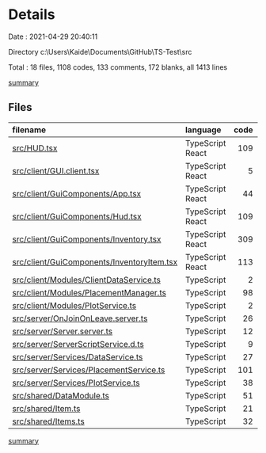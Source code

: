 # Details

Date : 2021-04-29 20:40:11

Directory c:\Users\Kaide\Documents\GitHub\TS-Test\src

Total : 18 files,  1108 codes, 133 comments, 172 blanks, all 1413 lines

[summary](results.md)

## Files
| filename | language | code | comment | blank | total |
| :--- | :--- | ---: | ---: | ---: | ---: |
| [src/HUD.tsx](/src/HUD.tsx) | TypeScript React | 109 | 76 | 5 | 190 |
| [src/client/GUI.client.tsx](/src/client/GUI.client.tsx) | TypeScript React | 5 | 17 | 3 | 25 |
| [src/client/GuiComponents/App.tsx](/src/client/GuiComponents/App.tsx) | TypeScript React | 44 | 1 | 7 | 52 |
| [src/client/GuiComponents/Hud.tsx](/src/client/GuiComponents/Hud.tsx) | TypeScript React | 109 | 1 | 4 | 114 |
| [src/client/GuiComponents/Inventory.tsx](/src/client/GuiComponents/Inventory.tsx) | TypeScript React | 309 | 3 | 20 | 332 |
| [src/client/GuiComponents/InventoryItem.tsx](/src/client/GuiComponents/InventoryItem.tsx) | TypeScript React | 113 | 1 | 26 | 140 |
| [src/client/Modules/ClientDataService.ts](/src/client/Modules/ClientDataService.ts) | TypeScript | 2 | 1 | 1 | 4 |
| [src/client/Modules/PlacementManager.ts](/src/client/Modules/PlacementManager.ts) | TypeScript | 98 | 7 | 21 | 126 |
| [src/client/Modules/PlotService.ts](/src/client/Modules/PlotService.ts) | TypeScript | 2 | 1 | 2 | 5 |
| [src/server/OnJoinOnLeave.server.ts](/src/server/OnJoinOnLeave.server.ts) | TypeScript | 26 | 7 | 9 | 42 |
| [src/server/Server.server.ts](/src/server/Server.server.ts) | TypeScript | 12 | 1 | 3 | 16 |
| [src/server/ServerScriptService.d.ts](/src/server/ServerScriptService.d.ts) | TypeScript | 9 | 0 | 1 | 10 |
| [src/server/Services/DataService.ts](/src/server/Services/DataService.ts) | TypeScript | 27 | 1 | 10 | 38 |
| [src/server/Services/PlacementService.ts](/src/server/Services/PlacementService.ts) | TypeScript | 101 | 10 | 26 | 137 |
| [src/server/Services/PlotService.ts](/src/server/Services/PlotService.ts) | TypeScript | 38 | 1 | 10 | 49 |
| [src/shared/DataModule.ts](/src/shared/DataModule.ts) | TypeScript | 51 | 3 | 10 | 64 |
| [src/shared/Item.ts](/src/shared/Item.ts) | TypeScript | 21 | 1 | 4 | 26 |
| [src/shared/Items.ts](/src/shared/Items.ts) | TypeScript | 32 | 1 | 10 | 43 |

[summary](results.md)